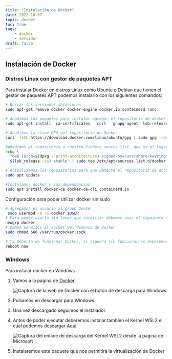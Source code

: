 ```yaml
---
title: "Instalación de Docker"
date: 2022-10-07
topic: docker
toc: true
tags:
    - docker
    - servidor
draft: false
---
```

## Instalación de Docker

### Distros Linux con gestor de paquetes APT

Para instalar Docker en distros Linux como Ubuntu o Debian que tienen el gestor de paquetes APT podemos instalarlo con los siguientes comandos:

```sh
# Borrar las versiones anteriores:
sudo apt-get remove docker docker-engine docker.io containerd runc

# Añadimos los paquetes para instalar agregar el repositorio de docker
sudo apt-get install  ca-certificates   curl   gnupg-agent  lsb-release

# Añadimos la clave GPG del repositorio de Docker
curl -fsSL https://download.docker.com/linux/ubuntu/gpg | sudo gpg --dearmor -o /usr/share/keyrings/docker-archive-keyring.gpg

#Añadimos el repositorio a nuestro fichero souces.list, que es el lugar desde donde APT hace las consultas a los repositorios para descargar los programas
echo \
  "deb [arch=$(dpkg --print-architecture) signed-by=/usr/share/keyrings/docker-archive-keyring.gpg] https://download.docker.com/linux/ubuntu \
  $(lsb_release -cs) stable" | sudo tee /etc/apt/sources.list.d/docker.list > /dev/null

# Actualizamos los repositorios para que detecte el repositorio de docker
sudo apt update

#Instalamos docker y sus dependencias
sudo apt install docker-ce docker-ce-cli containerd.io
```

Configuración para poder utilizar docker sin sudo

```sh
# Agregamos el usuario al grupo Docker
 sudo usermod -a -G docker $USER
# Para poder usarlo sin tener que reiniciar debemos usar el siguiente comando para "loguearnos" en el grupo en la sesion actual
newgrp docker
# Damos permisos al socket del demonio de Docker
sudo chmod 666 /var/run/docker.sock

# Ya debería de funcionar Docker, si siguera sin funcionarnos deberemos reiniciar el sistema
reboot now
```

### Windows
Para instalar docker en Windows

1. Vamos a la pagina de [Docker](https://docker.com).

   ![Captura de la web de Docker con el botón de descarga para Windows](https://imgur.com/gw33a0D)
2. Pulsamos en descargar para Windows
3. Una vez descargado seguimos el instalador.
4. Antes de poder ejecutar deberemos instalar tambien el Kernel WSL2 el cual podemos descargar [Aquí](https://aka.ms/wsl2kernel)

    ![Captura del enlace de descarga del Kernel WSL2 desde la pagina de Microsoft](https://imgur.com/a/HnBiCAZ)

5. Instalaremos este paquete que nos permitirá la virtualización de Docker

<!-- ```zsh
# Crear contenedor docker:
docker run -ti --name web ubuntu:latest
# Crear imagen desde contenedor:
# Si estamos en el contenedor salimos
# docker commit -m "Commit" nombrecontenedor repositorio:tag
docker commit -m "Imagen con apache" web web:v1 
#Ver imagenes en docker:
docker images
# Ver contenedores
docker ps -a
# Crear contenedor con puerto abierto:
docker run --name web2 -ti -p 8000:80 web:v1
# Borrar contenedor
docker rm web
# Conectar a contenedor ya iniciado
docker exec -ti web bash
``` -->